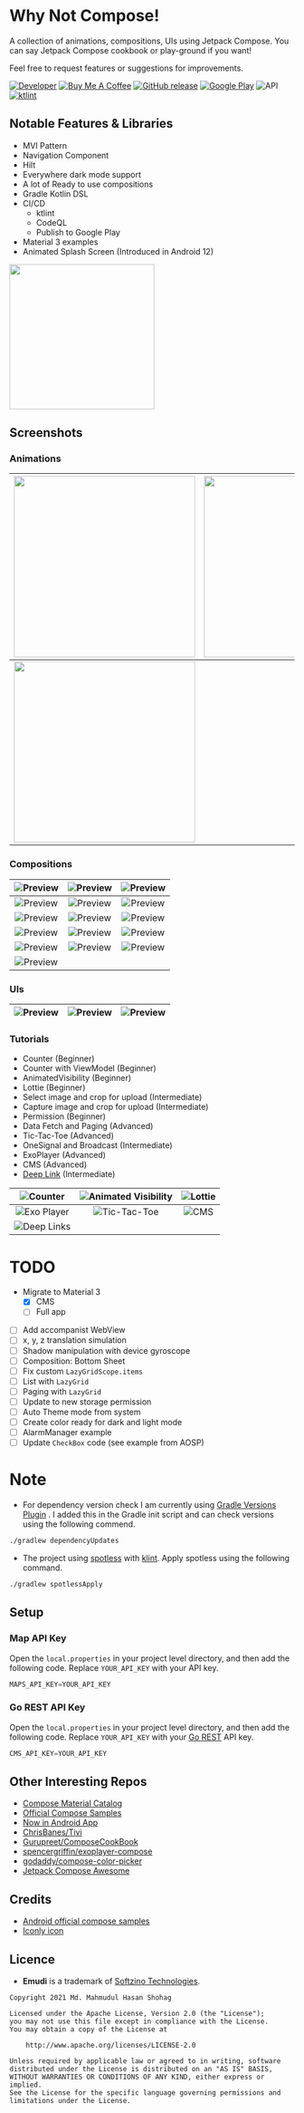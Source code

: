 # Why Not Compose!

A collection of animations, compositions, UIs using Jetpack Compose. You can say Jetpack Compose
cookbook or play-ground if you want!

Feel free to request features or suggestions for improvements.

[![Developer](https://img.shields.io/badge/Maintainer-ImaginativeShohag-green)](https://github.com/ImaginativeShohag)
[![Buy Me A Coffee](https://img.shields.io/badge/-buy_me_a_coffee-gray?logo=buy-me-a-coffee)](https://www.buymeacoffee.com/ImShohag)
[![GitHub release](https://img.shields.io/github/release/ImaginativeShohag/Why-Not-Compose.svg)](https://github.com/ImaginativeShohag/Why-Not-Compose/releases)
[![Google Play](https://img.shields.io/badge/GET%20IT%20ON-Google%20Play-brightgreen)](https://play.google.com/store/apps/details?id=org.imaginativeworld.whynotcompose)
![API](https://img.shields.io/badge/API-21%2B-brightgreen.svg?style=flat)
[![ktlint](https://img.shields.io/badge/code%20style-%E2%9D%A4-FF4081.svg)](https://ktlint.github.io/)

## Notable Features & Libraries

- MVI Pattern
- Navigation Component
- Hilt
- Everywhere dark mode support
- A lot of Ready to use compositions
- Gradle Kotlin DSL
- CI/CD
    - ktlint
    - CodeQL
    - Publish to Google Play
- Material 3 examples
- Animated Splash Screen (Introduced in Android 12)

[<img src="https://play.google.com/intl/en_us/badges/static/images/badges/en_badge_web_generic.png" style="width:256px">](https://play.google.com/store/apps/details?id=org.imaginativeworld.whynotcompose)

## Screenshots

### Animations

| <img src="images/animated-text-and-bubbles.gif" style="width:320px"> | <img src="images/the-story.gif" style="width:320px"> | <img src="images/running-car.gif" style="width:320px"> |
|:--------------------------------------------------------------------:|:----------------------------------------------------:|:------------------------------------------------------:|
|           <img src="images/emudi.gif" style="width:320px">           |                                                      |                                                        |

### Compositions

|     ![Preview](images/app-bar.png)      |   ![Preview](images/button.png)    |       ![Preview](images/card.png)        |
|:---------------------------------------:|:----------------------------------:|:----------------------------------------:|
|    ![Preview](images/check-box.png)     |  ![Preview](images/drop-down.png)  |       ![Preview](images/grid.png)        |
|    ![Preview](images/list-item.png)     |    ![Preview](images/lists.png)    | ![Preview](images/loading-indicator.png) |
|   ![Preview](images/radio-button.png)   |  ![Preview](images/scaffold.png)   |     ![Preview](images/snackbar.png)      |
|      ![Preview](images/switch.png)      | ![Preview](images/text-fields.png) |   ![Preview](images/swipe-refresh.gif)   |
| ![Preview](images/swipe-to-dismiss.gif) |                                    |                                          |

### UIs

| ![Preview](images/map-view.png) | ![Preview](images/otp-code-verify.png) | ![Preview](images/web-view.png) |
|:-------------------------------:|:--------------------------------------:|:-------------------------------:|

### Tutorials

- Counter (Beginner)
- Counter with ViewModel (Beginner)
- AnimatedVisibility (Beginner)
- Lottie (Beginner)
- Select image and crop for upload (Intermediate)
- Capture image and crop for upload (Intermediate)
- Permission (Beginner)
- Data Fetch and Paging (Advanced)
- Tic-Tac-Toe (Advanced)
- OneSignal and Broadcast (Intermediate)
- ExoPlayer (Advanced)
- CMS (Advanced)
- [Deep Link](https://developer.android.com/training/app-links) (Intermediate)

|    ![Counter](images/counter.gif)    | ![Animated Visibility](images/animated-visibility.gif) | ![Lottie](images/lottie.gif) |
|:------------------------------------:|:------------------------------------------------------:|:----------------------------:|
| ![Exo Player](images/exo-player.gif) |         ![Tic-Tac-Toe](images/tic-tac-toe.gif)         |    ![CMS](images/cms.gif)    |
| ![Deep Links](images/deep-links.gif) |                                                        |                              |

# TODO

- Migrate to Material 3
    - [x] CMS
    - [ ] Full app
- [ ] Add accompanist WebView
- [ ] x, y, z translation simulation
- [ ] Shadow manipulation with device gyroscope
- [ ] Composition: Bottom Sheet
- [ ] Fix custom `LazyGridScope.items`
- [ ] List with `LazyGrid`
- [ ] Paging with `LazyGrid`
- [ ] Update to new storage permission
- [ ] Auto Theme mode from system
- [ ] Create color ready for dark and light mode
- [ ] AlarmManager example
- [ ] Update `CheckBox` code (see example from AOSP)

# Note

- For dependency version check I am currently
  using [Gradle Versions Plugin](https://github.com/ben-manes/gradle-versions-plugin#using-a-gradle-init-script)
  . I added this in the Gradle init script and can check versions using the following commend.

```bash
./gradlew dependencyUpdates
```

- The project using [spotless](https://github.com/diffplug/spotless/tree/main/plugin-gradle)
  with [klint](https://github.com/pinterest/ktlint). Apply spotless using the following command.

```bash
./gradlew spotlessApply
```

## Setup

### Map API Key

Open the `local.properties` in your project level directory, and then add the following code.
Replace `YOUR_API_KEY` with your API key.

```groovy
MAPS_API_KEY=YOUR_API_KEY
```

### Go REST API Key

Open the `local.properties` in your project level directory, and then add the following code.
Replace `YOUR_API_KEY` with your [Go REST](https://gorest.co.in) API key.

```groovy
CMS_API_KEY=YOUR_API_KEY
```

## Other Interesting Repos

- [Compose Material Catalog](https://github.com/androidx/androidx/tree/androidx-main/compose/integration-tests/material-catalog)
- [Official Compose Samples](https://github.com/android/compose-samples)
- [Now in Android App](https://github.com/android/nowinandroid)
- [ChrisBanes/Tivi](https://github.com/chrisbanes/tivi)
- [Gurupreet/ComposeCookBook](https://github.com/Gurupreet/ComposeCookBook)
- [spencergriffin/exoplayer-compose](https://github.com/spencergriffin/exoplayer-compose)
- [godaddy/compose-color-picker](https://github.com/godaddy/compose-color-picker)
- [Jetpack Compose Awesome](https://github.com/jetpack-compose/jetpack-compose-awesome)

## Credits

- [Android official compose samples](https://cs.android.com/androidx/platform/tools/dokka-devsite-plugin/+/master:testData/compose/samples/)
- [Iconly icon](https://freebiesbug.com/figma-freebies/iconly/)

## Licence

- **Emudi** is a trademark of [Softzino Technologies](https://softzino.com/).

```
Copyright 2021 Md. Mahmudul Hasan Shohag

Licensed under the Apache License, Version 2.0 (the "License");
you may not use this file except in compliance with the License.
You may obtain a copy of the License at

    http://www.apache.org/licenses/LICENSE-2.0

Unless required by applicable law or agreed to in writing, software
distributed under the License is distributed on an "AS IS" BASIS,
WITHOUT WARRANTIES OR CONDITIONS OF ANY KIND, either express or implied.
See the License for the specific language governing permissions and
limitations under the License.
```